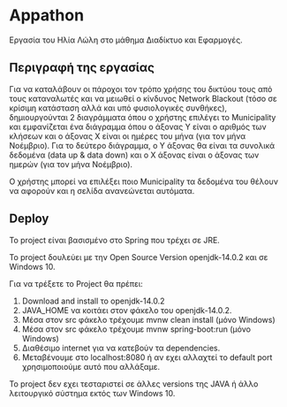 # Appathon

Εργασία του Ηλία Λώλη στο μάθημα Διαδίκτυο και Εφαρμογές. 


## Περιγραφή της εργασίας
Για να καταλάβουν οι πάροχοι τον τρόπο χρήσης του δικτύου τους από τους καταναλωτές και να μειωθεί ο κίνδυνος Network Blackout (τόσο σε κρίσιμη κατάσταση αλλά και υπό φυσιολογικές συνθήκες), δημιουργούνται 2 διαγράμματα όπου ο χρήστης επιλέγει το Municipality και εμφανίζεται ένα διάγραμμα όπου ο άξονας Y είναι ο αριθμός των κλήσεων και ο άξονας X είναι οι ημέρες του μήνα (για τον μήνα Νοέμβριο). Για το δεύτερο διάγραμμα, ο Υ άξονας θα είναι τα συνολικά δεδομένα (data up & data down) και ο Χ άξονας είναι ο άξονας των ημερών (για τον μήνα Νοέμβριο).

Ο χρήστης μπορεί να επιλέξει ποιο Municipality τα δεδομένα του θέλουν να αφορούν 
και η σελίδα ανανεώνεται αυτόματα. 

## Deploy
To project είναι βασισμένο στο Spring που τρέχει σε JRE. 

Το project δουλεύει με την Open Source Version openjdk-14.0.2 και σε Windows 10.

Για να τρέξετε το Project θα πρέπει:
1) Download and install το openjdk-14.0.2
2) JAVA_HOME να κοιτάει στον φάκελο του openjdk-14.0.2.
3) Μέσα στον src φάκελο τρέχουμε mvnw clean install (μόνο Windows)
4)  Μέσα στον src φάκελο τρέχουμε mvnw spring-boot:run (μόνο Windows)
5) Διαθέσιμο internet για να κατεβούν τα dependencies.
6) Μεταβένουμε στο localhost:8080 ή αν εχει αλλαχτεί το default port χρησιμοποιούμε αυτό που αλλάξαμε.

Το project δεν εχει τεσταριστεί σε άλλες versions της JAVA ή άλλο λειτουργικό σύστημα εκτός των Windows 10.

